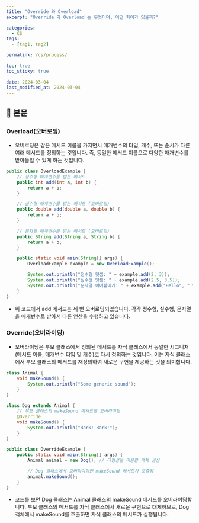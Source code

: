 ```yaml
---
title: "Override 와 Overload"
excerpt: "Override 와 Overload 는 무엇이며, 어떤 차이가 있을까?"

categories:
  - CS
tags:
  - [tag1, tag2]

permalink: /cs/process/

toc: true
toc_sticky: true

date: 2024-03-04
last_modified_at: 2024-03-04
---
```


## 🔎 본문

### Overload(오버로딩)
* 오버로딩은 같은 메서드 이름을 가지면서 매개변수의 타입, 개수, 또는 순서가 다른 여러 메서드를 정의하는 것입니다. 즉, 동일한 메서드 이름으로 다양한 매개변수를 받아들일 수 있게 하는 것입니다.

```java
public class OverloadExample {
    // 정수형 매개변수를 받는 메서드
    public int add(int a, int b) {
        return a + b;
    }

    // 실수형 매개변수를 받는 메서드 (오버로딩)
    public double add(double a, double b) {
        return a + b;
    }

    // 문자열 매개변수를 받는 메서드 (오버로딩)
    public String add(String a, String b) {
        return a + b;
    }

    public static void main(String[] args) {
        OverloadExample example = new OverloadExample();

        System.out.println("정수형 덧셈: " + example.add(2, 3));
        System.out.println("실수형 덧셈: " + example.add(2.5, 3.5));
        System.out.println("문자열 이어붙이기: " + example.add("Hello", " World"));
    }
}
```
* 위 코드에서 add 메서드는 세 번 오버로딩되었습니다. 각각 정수형, 실수형, 문자열을 매개변수로 받아서 다른 연산을 수행하고 있습니다.

### Override(오버라이딩)
* 오버라이딩은 부모 클래스에서 정의된 메서드를 자식 클래스에서 동일한 시그니처(메서드 이름, 매개변수 타입 및 개수)로 다시 정의하는 것입니다. 이는 자식 클래스에서 부모 클래스의 메서드를 재정의하여 새로운 구현을 제공하는 것을 의미합니다.

```java
class Animal {
    void makeSound() {
        System.out.println("Some generic sound");
    }
}

class Dog extends Animal {
    // 부모 클래스의 makeSound 메서드를 오버라이딩
    @Override
    void makeSound() {
        System.out.println("Bark! Bark!");
    }
}

public class OverrideExample {
    public static void main(String[] args) {
        Animal animal = new Dog(); // 다형성을 이용한 객체 생성

        // Dog 클래스에서 오버라이딩한 makeSound 메서드가 호출됨
        animal.makeSound();
    }
}
```
* 코드를 보면 Dog 클래스는 Animal 클래스의 makeSound 메서드를 오버라이딩합니다. 부모 클래스의 메서드를 자식 클래스에서 새로운 구현으로 대체하므로, Dog 객체에서 makeSound를 호출하면 자식 클래스의 메서드가 실행됩니다.



